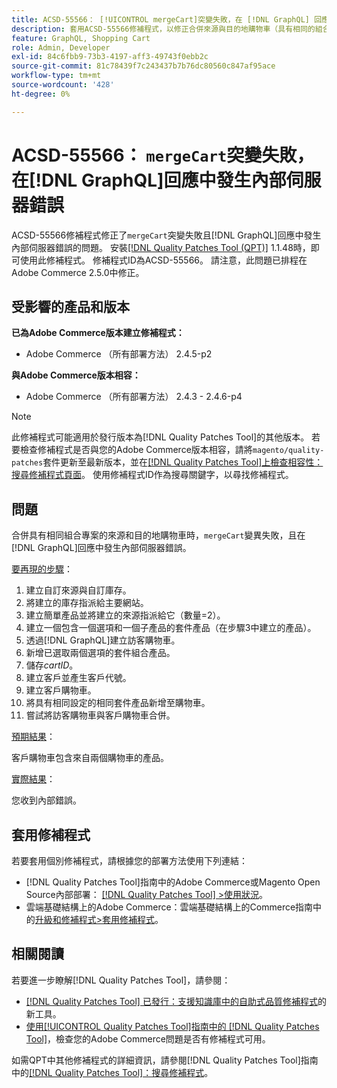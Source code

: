 ```yaml
---
title: ACSD-55566： [!UICONTROL mergeCart]突變失敗，在 [!DNL GraphQL] 回應中發生內部伺服器錯誤
description: 套用ACSD-55566修補程式，以修正合併來源與目的地購物車（具有相同的組合專案）時，「mergeCart」變異失敗且 [!DNL GraphQL] 回應中發生內部伺服器錯誤的Adobe Commerce問題。
feature: GraphQL, Shopping Cart
role: Admin, Developer
exl-id: 84c6fbb9-73b3-4197-aff3-49743f0ebb2c
source-git-commit: 81c78439f7c243437b7b76dc80560c847af95ace
workflow-type: tm+mt
source-wordcount: '428'
ht-degree: 0%

---
```


# ACSD-55566： `mergeCart`突變失敗，在[!DNL GraphQL]回應中發生內部伺服器錯誤

ACSD-55566修補程式修正了`mergeCart`突變失敗且[!DNL GraphQL]回應中發生內部伺服器錯誤的問題。 安裝[[!DNL Quality Patches Tool (QPT)]](https://experienceleague.adobe.com/zh-hant/docs/commerce-knowledge-base/kb/announcements/commerce-announcements/magento-quality-patches-released-new-tool-to-self-serve-quality-patches) 1.1.48時，即可使用此修補程式。 修補程式ID為ACSD-55566。 請注意，此問題已排程在Adobe Commerce 2.5.0中修正。

## 受影響的產品和版本

**已為Adobe Commerce版本建立修補程式：**

* Adobe Commerce （所有部署方法） 2.4.5-p2

**與Adobe Commerce版本相容：**

* Adobe Commerce （所有部署方法） 2.4.3 - 2.4.6-p4

>[!NOTE]
>
>此修補程式可能適用於發行版本為[!DNL Quality Patches Tool]的其他版本。 若要檢查修補程式是否與您的Adobe Commerce版本相容，請將`magento/quality-patches`套件更新至最新版本，並在[[!DNL Quality Patches Tool]上檢查相容性：搜尋修補程式頁面](https://experienceleague.adobe.com/tools/commerce-quality-patches/index.html?lang=zh-Hant)。 使用修補程式ID作為搜尋關鍵字，以尋找修補程式。

## 問題

合併具有相同組合專案的來源和目的地購物車時，`mergeCart`變異失敗，且在[!DNL GraphQL]回應中發生內部伺服器錯誤。

<u>要再現的步驟</u>：

1. 建立自訂來源與自訂庫存。
1. 將建立的庫存指派給主要網站。
1. 建立簡單產品並將建立的來源指派給它（數量=2）。
1. 建立一個包含一個選項和一個子產品的套件產品（在步驟3中建立的產品）。
1. 透過[!DNL GraphQL]建立訪客購物車。
1. 新增已選取兩個選項的套件組合產品。
1. 儲存&#x200B;*cartID*。
1. 建立客戶並產生客戶代號。
1. 建立客戶購物車。
1. 將具有相同設定的相同套件產品新增至購物車。
1. 嘗試將訪客購物車與客戶購物車合併。

<u>預期結果</u>：

客戶購物車包含來自兩個購物車的產品。

<u>實際結果</u>：

您收到內部錯誤。

## 套用修補程式

若要套用個別修補程式，請根據您的部署方法使用下列連結：

* [!DNL Quality Patches Tool]指南中的Adobe Commerce或Magento Open Source內部部署： [[!DNL Quality Patches Tool] >使用狀況](/help/tools/quality-patches-tool/usage.md)。
* 雲端基礎結構上的Adobe Commerce：雲端基礎結構上的Commerce指南中的[升級和修補程式>套用修補程式](https://experienceleague.adobe.com/docs/commerce-cloud-service/user-guide/develop/upgrade/apply-patches.html?lang=zh-Hant)。

## 相關閱讀

若要進一步瞭解[!DNL Quality Patches Tool]，請參閱：

* [[!DNL Quality Patches Tool] 已發行：支援知識庫中的自助式品質修補程式](https://experienceleague.adobe.com/zh-hant/docs/commerce-knowledge-base/kb/announcements/commerce-announcements/magento-quality-patches-released-new-tool-to-self-serve-quality-patches)的新工具。
* [使用[!UICONTROL Quality Patches Tool]指南中的 [!DNL Quality Patches Tool]](/help/tools/quality-patches-tool/patches-available-in-qpt/check-patch-for-magento-issue-with-magento-quality-patches.md)，檢查您的Adobe Commerce問題是否有修補程式可用。


如需QPT中其他修補程式的詳細資訊，請參閱[!DNL Quality Patches Tool]指南中的[[!DNL Quality Patches Tool]：搜尋修補程式](https://experienceleague.adobe.com/tools/commerce-quality-patches/index.html?lang=zh-Hant)。
